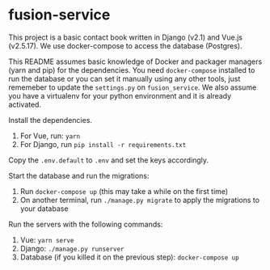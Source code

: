 # fusion-service

This project is a basic contact book written in Django (v2.1) and Vue.js (v2.5.17). We use docker-compose to access the database (Postgres).

This README assumes basic knowledge of Docker and packager managers (yarn and pip) for the dependencies. You need `docker-compose` installed to run the database or you can set it manually using any other tools, just rememeber to update the `settings.py` on `fusion_service`. We also assume you have a virtualenv for your python environment and it is already activated.

Install the dependencies.

1. For Vue, run: `yarn`
2. For Django, run `pip install -r requirements.txt`

Copy the `.env.default` to `.env` and set the keys accordingly.

Start the database and run the migrations:

1. Run `docker-compose up` (this may take a while on the first time)
2. On another terminal, run `./manage.py migrate` to apply the migrations to your database

Run the servers with the following commands:

1. Vue: `yarn serve`
2. Django: `./manage.py runserver`
3. Database (if you killed it on the previous step): `docker-compose up`
